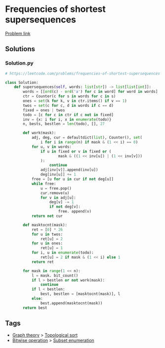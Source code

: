 # Frequencies of shortest supersequences

[Problem link](https://leetcode.com/problems/frequencies-of-shortest-supersequences)

## Solutions


### Solution.py
```py
# https://leetcode.com/problems/frequencies-of-shortest-supersequences

class Solution:
    def supersequences(self, words: list[str]) -> list[list[int]]:
        words = [[ord(c) - ord('a') for c in word] for word in words]
        ctr = Counter(c for s in words for c in s)
        ones = set(k for k, v in ctr.items() if v == 1)
        twos = set(c for c, d in words if c == d)
        fixed = ones | twos
        todo = [c for c in ctr if c not in fixed]
        inv = {x: i for i, x in enumerate(todo)}
        n, bests, bestlen = len(todo), [], 27

        def work(mask):
            adj, deg, cur = defaultdict(list), Counter(), set(
                i for i in range(n) if mask & (1 << i) == 0)
            for u, v in words:
                if u in fixed or v in fixed or (
                        mask & ((1 << inv[u]) | (1 << inv[v]))
                ):
                    continue
                adj[inv[v]].append(inv[u])
                deg[inv[u]] += 1
            free = [u for u in cur if not deg[u]]
            while free:
                u = free.pop()
                cur.remove(u)
                for v in adj[u]:
                    deg[v] -= 1
                    if not deg[v]:
                        free. append(v)
            return not cur

        def masktocnt(mask):
            ret = [0] * 26
            for u in twos:
                ret[u] = 2
            for u in ones:
                ret[u] = 1
            for i, u in enumerate(todo):
                ret[u] = 2 if mask & (1 << i) else 1
            return ret

        for mask in range(1 << n):
            l = mask. bit_count()
            if l > bestlen or not work(mask):
                continue
            if l < bestlen:
                best, bestlen = [masktocnt(mask)], l
            else:
                best.append(masktocnt(mask))
        return best
```
## Tags

* [Graph theory](/Collections/graph-theory.md#graph-theory) > [Topological sort](/Collections/graph-theory.md#topological-sort)
* [Bitwise operation](/Collections/bitwise-operation.md#bitwise-operation) > [Subset enumeration](/Collections/bitwise-operation.md#subset-enumeration)
